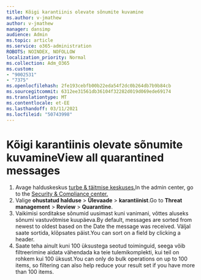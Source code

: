 ```yaml
---
title: Kõigi karantiinis olevate sõnumite kuvamine
ms.author: v-jmathew
author: v-jmathew
manager: dansimp
audience: Admin
ms.topic: article
ms.service: o365-administration
ROBOTS: NOINDEX, NOFOLLOW
localization_priority: Normal
ms.collection: Adm_O365
ms.custom:
- "9002531"
- "7375"
ms.openlocfilehash: 2fe193cebfb00b22eda54f2dc0b264db7b9b84cb
ms.sourcegitcommit: 6312ee31561db36104f32282d019d069ede69174
ms.translationtype: MT
ms.contentlocale: et-EE
ms.lasthandoff: 03/11/2021
ms.locfileid: "50743998"
---
```

# <a name="view-all-quarantined-messages"></a><span data-ttu-id="ab324-102">Kõigi karantiinis olevate sõnumite kuvamine</span><span class="sxs-lookup"><span data-stu-id="ab324-102">View all quarantined messages</span></span>

1. <span data-ttu-id="ab324-103">Avage halduskeskus [turbe & täitmise keskuses.](https://go.microsoft.com/fwlink/p/?linkid=2077143)</span><span class="sxs-lookup"><span data-stu-id="ab324-103">In the admin center, go to the [Security & Compliance center.](https://go.microsoft.com/fwlink/p/?linkid=2077143)</span></span>
2. <span data-ttu-id="ab324-104">Valige **ohustatud halduse**  >  **Ülevaade**  >  **karantiinist**.</span><span class="sxs-lookup"><span data-stu-id="ab324-104">Go to **Threat management** > **Review** > **Quarantine**.</span></span>
3. <span data-ttu-id="ab324-105">Vaikimisi sorditakse sõnumid uusimast kuni vanimani, võttes aluseks sõnumi vastuvõtmise kuupäeva.</span><span class="sxs-lookup"><span data-stu-id="ab324-105">By default, messages are sorted from newest to oldest based on the Date the message was received.</span></span> <span data-ttu-id="ab324-106">Väljal saate sortida, klõpsates päist.</span><span class="sxs-lookup"><span data-stu-id="ab324-106">You can sort on a field by clicking a header.</span></span>
4. <span data-ttu-id="ab324-107">Saate teha ainult kuni 100 üksustega seotud toiminguid, seega võib filtreerimine aidata vähendada ka teie tulemikomplekti, kui teil on rohkem kui 100 üksust.</span><span class="sxs-lookup"><span data-stu-id="ab324-107">You can only do bulk operations on up to 100 items, so filtering can also help reduce your result set if you have more than 100 items.</span></span>
